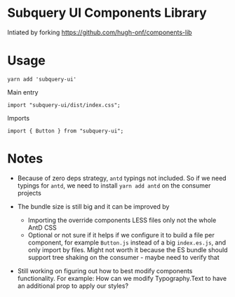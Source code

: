 # Subquery UI Components Library
Intiated by forking https://github.com/hugh-onf/components-lib

# Usage

```
yarn add 'subquery-ui'
```

Main entry

```
import "subquery-ui/dist/index.css";
```

Imports

```
import { Button } from "subquery-ui";
```

# Notes

- Because of zero deps strategy, `antd` typings not included. So if we need typings for `antd`, we need to install `yarn add antd` on the consumer projects
- The bundle size is still big and it can be improved by
  - Importing the override components LESS files only not the whole AntD CSS
  - Optional or not sure if it helps if we configure it to build a file per component, for example `Button.js` instead of a big `index.es.js`, and only import by files. Might not worth it because the ES bundle should support tree shaking on the consumer - maybe need to verify that

- Still working on figuring out how to best modify components functionality. For example: How can we modify Typography.Text to have an additional prop to apply our styles?
